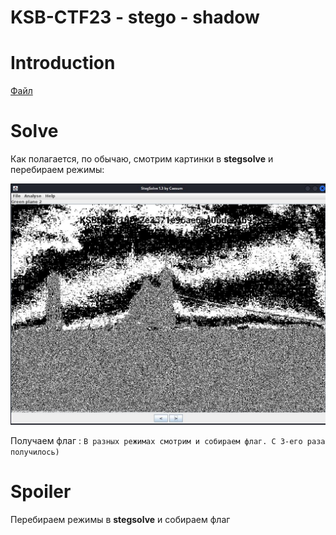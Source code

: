 # KSB-CTF23 - stego - shadow


# Introduction

[Файл](files/shadow.png)


# Solve

Как полагается, по обычаю, смотрим картинки в **stegsolve** и перебираем режимы:

![Файл](../images/shadow.jpg)

Получаем флаг : `В разных режимах смотрим и собираем флаг. С 3-его раза получилось)` 


# Spoiler

Перебираем режимы в **stegsolve** и собираем флаг